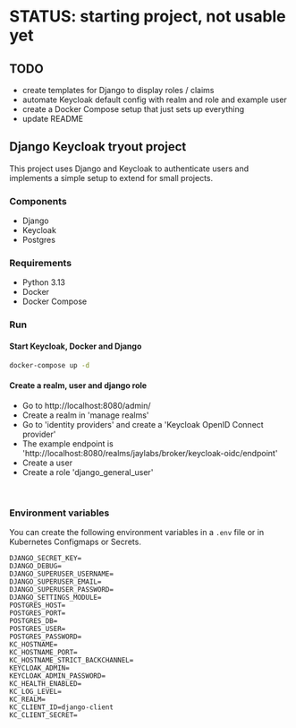 # STATUS: starting project, not usable yet
## TODO
- create templates for Django to display roles / claims
- automate Keycloak default config with realm and role and example user
- create a Docker Compose setup that just sets up everything
- update README

## Django Keycloak tryout project
This project uses Django and Keycloak to authenticate users and implements a simple setup to extend for small projects.

### Components
- Django
- Keycloak
- Postgres

### Requirements
- Python 3.13
- Docker
- Docker Compose

### Run

#### Start Keycloak, Docker and Django
```bash
docker-compose up -d
```

#### Create a realm, user and django role
- Go to http://localhost:8080/admin/
- Create a realm in 'manage realms'
- Go to 'identity providers' and create a 'Keycloak OpenID Connect provider'
- The example endpoint is 'http://localhost:8080/realms/jaylabs/broker/keycloak-oidc/endpoint'
- Create a user
- Create a role 'django_general_user'

<br/>

### Environment variables
You can create the following environment variables in a `.env` file or in Kubernetes Configmaps or Secrets.
```
DJANGO_SECRET_KEY=
DJANGO_DEBUG=
DJANGO_SUPERUSER_USERNAME=
DJANGO_SUPERUSER_EMAIL=
DJANGO_SUPERUSER_PASSWORD=
DJANGO_SETTINGS_MODULE=
POSTGRES_HOST=
POSTGRES_PORT=
POSTGRES_DB=
POSTGRES_USER=
POSTGRES_PASSWORD=
KC_HOSTNAME=
KC_HOSTNAME_PORT=
KC_HOSTNAME_STRICT_BACKCHANNEL=
KEYCLOAK_ADMIN=
KEYCLOAK_ADMIN_PASSWORD=
KC_HEALTH_ENABLED=
KC_LOG_LEVEL=
KC_REALM=
KC_CLIENT_ID=django-client
KC_CLIENT_SECRET=
```